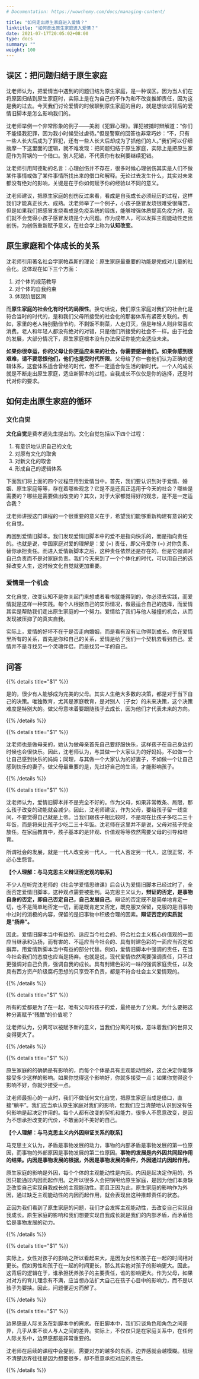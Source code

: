 ```yaml
---
# Documentation: https://wowchemy.com/docs/managing-content/

title: "如何走出原生家庭进入爱情？"
linktitle: "如何走出原生家庭进入爱情？"
date: 2021-07-17T20:05:02+08:00
type: docs
summary: ""
weight: 100
---
```


<!--more-->

## 误区：把问题归结于原生家庭

沈老师认为，把爱情当中遇到的问题归结为原生家庭，是一种误区。因为当人们在将原因归结到原生家庭时，实际上是在为自己的不作为和不改变推卸责任，因为这是我的过去。今天我们讨论爱情的时候聊到原生家庭的目的，就是想谈谈背后的爱情旧脚本是怎么影响我们的。

沈老师举例一个非常形象的例子——美剧《犯罪心理》。罪犯被捕时辩解道：“你们不能怪我犯罪，因为我小时候受过虐待。”但是警察的回答也非常巧妙：“不，只有一些人长大后成为了罪犯，还有一些人长大后却成为了抓他们的人。”我们可以仔细揣摩一下这里面的逻辑，就不难发现：把问题归结于原生家庭，实际上是把原生家庭作为背锅的一个借口。别人犯错，不代表你有权利要继续犯错。

沈老师引用阿德勒的名言：心理创伤并不存在，很多时候心理创伤其实是人们不做某件事情或做了某件事情所找出来的借口和解释。无论过去发生什么，其实对未来都没有绝对的影响，关键是在于你如何赋予你的经验以不同的意义。

沈老师建议，把原生家庭的创伤反过来看，看成是自我成长必须经历的过程，这样我们才能真正长大、成熟。沈老师举了一个例子，小孩子感冒发烧很难受很痛苦，但是如果我们把感冒发烧看成是免疫系统的锻炼，能够增强体质提高免疫力时，我们就不会觉得小孩子感冒发烧是个大问题。作为成年人，可以发挥主观能动性走出创伤，为创伤重新赋予意义，在社会学上称为**认知改变**。

## 原生家庭和个体成长的关系

沈老师引用著名社会学家帕森斯的理论：原生家庭最重要的功能是完成对儿童的社会化。这体现在如下三个方面：

1. 对个体的规范教导
2. 对个体的自我约束
3. 体现阶层区隔

而**原生家庭的社会化有时代的局限性**。换句话说，我们原生家庭对我们的社会化是符合当时的时代的，是和我们父母所接受的社会化的那套体系有紧密关联的。例如，家里的老人特别勤俭节约，不剩饭不剩菜，人走灯灭，但是年轻人则非常喜欢消费。老人和年轻人都没有绝对的对错，只是他们所接受的社会不一样。由于社会的发展，大部分情况下，原生家庭根本没有办法保证你能完全适应未来。

**如果你很幸运，你的父母让你更适应未来的社会，你需要感谢他们。如果你感到很艰难，请不要怨恨他们，他们也是受时代所限**。父母给了你一套他们认为正确的逻辑体系，这套体系适合曾经的时代，但不一定适合你生活的新时代。一个人的成长就是不断走出原生家庭，适应新脚本的过程。自我成长不仅仅是你的选择，还是时代对你的要求。

## 如何走出原生家庭的循环

### 文化自觉

**文化自觉**是费孝通先生提出的。文化自觉包括以下四个过程：

1. 有意识地认识自己的文化
2. 对原有文化的取舍
3. 对新文化的取舍
4. 形成自己的逻辑体系

下面我们将上面的四个过程应用到爱情当中。首先，我们要认识到对于爱情、婚姻、原生家庭等等，存在着哪些观念？它是不是还真正适用于今天的社会？哪些是需要的？哪些是需要做出改变的？其次，对于大家都觉得好的观念，是不是一定适合我？

沈老师讲授这门课程的一个很重要的意义在于，希望我们能够重新构建有意识的文化自觉。

再回到爱情旧脚本。我们发现爱情旧脚本中的爱不是指向快乐的，而是指向责任的。也就是说，中国家庭对爱的理解是：爱 \(=\) 责任，即父母爱你 \(=\) 对你负责、替你承担责任。而进入爱情新脚本之后，这种责任依然还是存在的，但是它强调对自己负责而不是对家庭负责。我们今天来到了一个个体化的时代，可以用自己的选择改变人生，这时候文化自觉就更加重要。

### 爱情是一个机会

文化自觉，改变认知不是你关起门来想或者看书就能得到的，你必须去实践，而爱情就是这样一种实践。每个人根据自己的实际情况，做最适合自己的选择，而爱情其实是帮助我们走出原生家庭的一个努力。爱情给了我们与他人碰撞的机会，从而发现被压抑了的真实自我。

实际上，爱情的好坏不在于是否走向婚姻，而是看有没有让你得到成长。你在爱情里所有的关系，首先是你和自己的关系，爱情是给了我们一个契机去看到自己。爱情并不是寻找另一个灵魂伴侣，而是找另一半的自己。

## 问答

{{% details title="$1" %}}

是的，很少有人能够成为完美的父母。其实人生绝大多数的决策，都是对于当下自己的决策。唯独教育，尤其是家庭教育，是对别人（子女）的未来决策，这个决策难度是特别大的。做父母意味着要跟随孩子去成长，因为他们才代表未来的方向。

{{% /details %}}

{{% details title="$1" %}}

沈老师也是做母亲的，她认为做母亲首先自己要舒服快乐，这样孩子在自己身边的时候也会很快乐。因此，沈老师认为，与其做一个大家认为的好妈妈，不如做一个让自己感到快乐的妈妈；同理，与其做一个大家认为的好妻子，不如做一个让自己感到快乐的妻子。做父母最重要的是，先过好自己的生活，才能影响孩子。

{{% /details %}}

{{% details title="$1" %}}

沈老师认为，爱情旧脚本并不是完全不好的。作为父母，如果非常教条、局限，那么孩子改变的动能就会减少。因此，沈老师建议，作为父母，要给孩子留一线空间，不要觉得自己就是上帝。当我们跟孩子相比较时，不是现在比孩子多吃二三十年饭，而是将来比孩子少吃二三十年饭。沈老师在这里并不是说，父母对孩子完全放任。在家庭教育中，孩子基本的是非观、价值观等等依然需要父母的引导和培育。

所谓社会的发展，就是一代人改变另一代人，一代人否定另一代人，这很正常，不必心生怨言。

**【个人理解：与马克思主义辩证否定观的联系】**

不少人在听完沈老师的《社会学爱情思维课》后会认为爱情旧脚本已经过时了，全面否定爱情旧脚本，这种观点需要被批判。马克思主义认为，**辩证的否定，是事物自身的否定，即自己否定自己，自己发展自己**。辩证的否定既不是简单地肯定一切，也不是简单地否定一切，而是既肯定又否定，既克服又保留，克服的是旧事物中过时的消极的内容，保留的是旧事物中积极合理的因素。**辩证否定的实质就是“扬弃”。**

因此，爱情旧脚本当中有益的、适应当今社会的、符合社会主义核心价值观的一面应当继承和弘扬，而有害的、不适应当今社会的、具有封建色彩的一面应当否定和摒弃，用爱情新脚本当中有益的部分代替。例如，爱情旧脚本中强调的责任，在当今社会我们的态度也应当是扬弃。也就是说，现代爱情依然需要强调责任，只不过更强调对自己负责，强调自我的成长。具有封建色彩的一味的强调家庭责任，以及具有西方资产阶级腐朽思想的只享受不负责，都是不符合社会主义爱情观的。

{{% /details %}}

{{% details title="$1" %}}

所有的爱都是为了在一起，唯有父母和孩子的爱，最终是为了分离。为什么要把这种分离赋予“残酷”的价值呢？

沈老师认为，分离可以被赋予新的意义，当我们分离的时候，意味着我们的世界又变得更大了。

{{% /details %}}

{{% details title="$1" %}}

原生家庭的的确确是有影响的，而每个个体是具有主观能动性的，这会决定你能够接受多少这样的影响。如果你觉得这个影响好，你就多接受一点；如果你觉得这个影响不好，你就少接受一点。

沈老师最担心的一点时，我们不做任何文化自觉，把原生家庭当成是借口，直接“躺平”。我们应当承认原生家庭对我们的影响，但我们应当清楚地认识到没有任何影响是起决定作用的。每个人都有改变的契机和能力，很多人不愿意改变，是因为不想承担改变的代价，不敢面对不美好的自己。

**【个人理解：与马克思主义内外因辩证关系的联系】**

马克思主义认为，矛盾是事物发展的动力，事物的内部矛盾是事物发展的第一位原因，而事物的外部原因是事物发展的第二位原因。**事物的发展是内外因共同起作用的结果。内因是事物发展的根据，外因是事物发展的条件，外因通过内因起作用。**

原生家庭的影响是外因，每个个体的主观能动性是内因。内因是起决定作用的，外因只能通过内因而起作用。之所以很多人会把锅甩给原生家庭，是因为他们本身缺乏改变自己实现自我成长的主观能动性。而且正因为此，原生家庭的影响作为外因，通过缺乏主观能动性的内因而起作用，就会表现出这种推卸责任的状态。

正因为我们看到了原生家庭的问题，我们才会发挥主观能动性，去改变自己实现自我成长。原生家庭的影响和我们想要实现自我成长就是我们的内部矛盾，而矛盾恰恰是事物发展的动力。

{{% /details %}}

{{% details title="$1" %}}

实际上，女性对孩子的影响之所以看起来大，是因为女性和孩子在一起的时间相对更长。假如男性和孩子在一起的时间更长，那么其实他对孩子的影响更大。因此，这背后的逻辑在于，谁承担抚养孩子的主要责任，谁的影响更大。作为父母，如果对对方的育儿理念有不满，应当想办法扩大自己在孩子心目中的影响力，而不是以孩子为要挟。因此，问题便迎刃而解了。

{{% /details %}}

{{% details title="$1" %}}

边界感是人际关系在新脚本中的需求。在旧脚本中，我们只谈角色和角色之间差异，几乎从来不谈人与人之间的差异。实际上，不仅仅只是在家庭关系中，在任何人际关系中，边界感都是非常重要的。

沈老师在后续的课程中会提到，需要对方的越多的东西，边界感就会越模糊。梳理不清楚边界往往是因为想要很多，却不愿意承担对应的责任。

{{% /details %}}